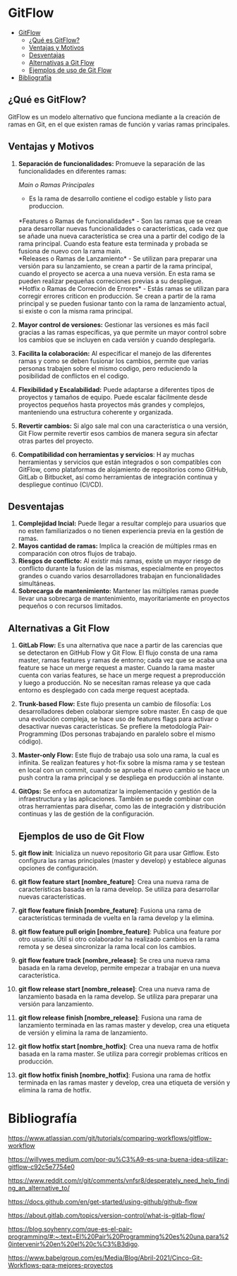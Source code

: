 
# GitFlow 

- [GitFlow](#gitflow)
  - [¿Qué es GitFlow?](#qué-es-gitflow)
  - [Ventajas y Motivos](#ventajas-y-motivos)
  - [Desventajas](#desventajas)
  - [Alternativas a Git Flow](#alternativas-a-git-flow)
  - [Ejemplos de uso de Git Flow](#ejemplos-de-uso-de-git-flow)
- [Bibliografía](#bibliografía)
## ¿Qué es GitFlow?

GitFlow es un modelo alternativo que funciona mediante a la creación de ramas en Git, en el que existen ramas de función y varias ramas principales. 



## Ventajas y Motivos

1. **Separación de funcionalidades:** Promueve la separación de las funcionalidades en diferentes ramas:
     
    *Main o Ramas Principales*
    - Es la rama de desarrollo contiene el codigo estable y listo para produccion. 
     <br>
    *Features o Ramas de funcionalidades* 
    - Son las ramas que se crean para desarrollar nuevas funcionalidades o características, cada vez que se añade una nueva característica se crea una a partir del codigo de la rama principal. Cuando esta feature esta terminada y probada se fusiona de nuevo con la rama main.
    <br>
    *Releases o Ramas de Lanzamiento*
    - Se utilizan para preparar una versión para su lanzamiento, se crean a partir de la rama principal, cuando el proyecto se acerca a una nueva versión. En esta rama se pueden realizar pequeñas correciones previas a su despliegue.
    <br>
    *Hotfix o Ramas de Correción de Errores*
    - Estás ramas se utilizan para corregir errores criticon en producción. Se crean a partir de la rama principal y se pueden fusionar tanto con la rama de lanzamiento actual, si existe o con la misma rama principal.
    <br>
2. **Mayor control de versiones:** Gestionar las versiones es más facil gracias a las ramas específicas, ya que permite un mayor control sobre los cambios que se incluyen en cada versión y cuando desplegarla.
   <br>
3. **Facilita la colaboración:** Al especificar el manejo de las diferentes ramas y como se deben fusionar los cambios, permite que varias personas trabajen sobre el mismo codigo, pero reduciendo la posibilidad de conflictos en el codigo. 
   <br>
4. **Flexibilidad y Escalabilidad:** Puede adaptarse a diferentes tipos de proyectos y tamaños de equipo. Puede escalar fácilmente desde proyectos pequeños hasta proyectos más grandes y complejos, manteniendo una estructura coherente y organizada.
    <br>
5. **Revertir cambios:** Si algo sale mal con una característica o una versión, Git Flow permite revertir esos cambios de manera segura sin afectar otras partes del proyecto.
    <br>
6. **Compatibilidad con herramientas y servicios**: H ay muchas herramientas y servicios que están integrados o son compatibles con GitFlow, como plataformas de alojamiento de repositorios como GitHub, GitLab o Bitbucket, así como herramientas de integración continua y despliegue continuo (CI/CD).


## Desventajas

1. **Complejidad Incial:** Puede llegar a resultar complejo para usuarios que no esten familiarizados o no tienen experiencia previa en la gestión de ramas.
    <br>
2. **Mayos cantidad de ramas:** Implica la creación de múltiples rmas en comparación con otros flujos de trabajo.
    <br>
3. **Riesgos de conflicto:** Al existir más ramas, existe un mayor riesgo de conflicto durante la fusion de las mismas, especialmente en proyectos grandes o cuando varios desarrolladores trabajan en funcionalidades simultáneas.
    <br>
4. **Sobrecarga de mantenimiento:** Mantener las múltiples ramas puede llevar una sobrecarga de mantenimiento, mayoritariamente en proyectos pequeños o con recursos limitados.

## Alternativas a Git Flow

1. **GitLab Flow:**  Es una alternativa que nace a partir de las carencias que se detectaron en GitHub Flow y Git Flow. 
   El flujo consta de una rama master, ramas features y ramas de entorno; cada vez que se acaba una feature se hace un merge request a master. Cuando la rama master cuenta con varias features, se hace un merge request a preproducción y luego a producción.
   No se necesitan ramas release ya que cada entorno es desplegado con cada merge request aceptada.
    <br>
2. **Trunk-based Flow:** Este flujo presenta un cambio de filosofía:
   Los desarrolladores deben colaborar siempre sobre master.
   En casp de que una evolución compleja, se hace uso de features flags para activar o desactivar nuevas características.
   Se prefiere la metodología Pair-Programming (Dos personas trabajando en paralelo sobre el mismo código).
    <br>
3. **Master-only Flow:** Este flujo de trabajo usa solo una rama, la cual es infinita. Se realizan features y hot-fix sobre la misma rama y se testean en local con un commit, cuando se aprueba el nuevo cambio se hace un push contra la rama principal y se despliega en producción al instante.
   <br>
4. **GitOps:** Se enfoca en automatizar la implementación y gestión de la infraestructura y las aplicaciones. También se puede combinar con otras herramientas para diseñar, como las de integración y distribución continuas y las de gestión de la configuración.



   ## Ejemplos de uso de Git Flow


2. **git flow init**: Inicializa un nuevo repositorio Git para usar Gitflow. Esto configura las ramas principales (master y develop) y establece algunas opciones de configuración.
    <br>
3. **git flow feature start [nombre_feature]**: Crea una nueva rama de características basada en la rama develop. Se utiliza para desarrollar nuevas características.
    <br>
4. **git flow feature finish [nombre_feature]**: Fusiona una rama de características terminada de vuelta en la rama develop y la elimina.
    <br>
5. **git flow feature pull origin [nombre_feature]**: Publica una feature por otro usuario. Útil si otro colaborador ha realizado cambios en la rama remota y se desea sincronizar la rama local con los cambios.
    <br>
6. **git flow feature track [nombre_release]**: Se crea una nueva rama basada en la rama develop, permite empezar a trabajar en una nueva característica.
    <br>

7. **git flow release start [nombre_release]**: Crea una nueva rama de lanzamiento basada en la rama develop. Se utiliza para preparar una versión para lanzamiento.
    <br>
8. **git flow release finish [nombre_release]**: Fusiona una rama de lanzamiento terminada en las ramas master y develop, crea una etiqueta de versión y elimina la rama de lanzamiento.
    <br>
9. **git flow hotfix start [nombre_hotfix]**: Crea una nueva rama de hotfix basada en la rama master. Se utiliza para corregir problemas críticos en producción.
    <br>
10. **git flow hotfix finish [nombre_hotfix]**: Fusiona una rama de hotfix terminada en las ramas master y develop, crea una etiqueta de versión y elimina la rama de hotfix.

# Bibliografía


https://www.atlassian.com/git/tutorials/comparing-workflows/gitflow-workflow

https://willywes.medium.com/por-qu%C3%A9-es-una-buena-idea-utilizar-gitflow-c92c5e7754e0

https://www.reddit.com/r/git/comments/vnfsr8/desperately_need_help_finding_an_alternative_to/

https://docs.github.com/en/get-started/using-github/github-flow

https://about.gitlab.com/topics/version-control/what-is-gitlab-flow/

https://blog.soyhenry.com/que-es-el-pair-programming/#:~:text=El%20Pair%20Programming%20es%20una,para%20intervenir%20en%20el%20c%C3%B3digo.

https://www.babelgroup.com/es/Media/Blog/Abril-2021/Cinco-Git-Workflows-para-mejores-proyectos

